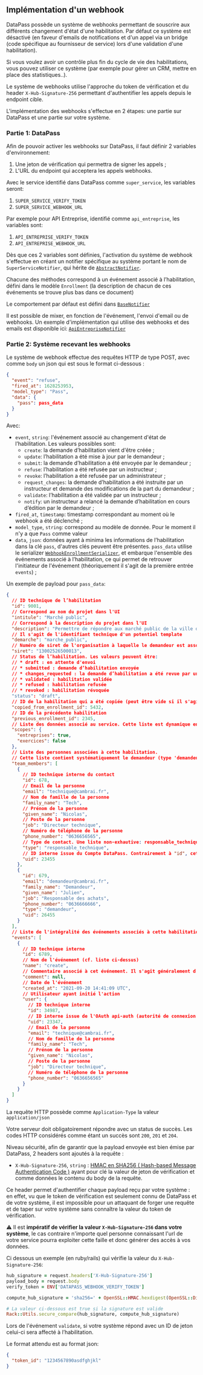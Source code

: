 ## Implémentation d'un webhook

DataPass possède un système de webhooks permettant de souscrire aux différents
changement d'état d'une habilitation. Par défaut ce système est désactivé (en faveur
d'emails de notifications et d'un appel via un bridge (code spécifique au
fournisseur de service) lors d'une validation d'une habilitation).

Si vous voulez avoir un contrôle plus fin du cycle de vie des habilitations, vous
pouvez utiliser ce système (par exemple pour gérer un CRM, mettre en place des
statistiques..).

Le système de webhooks utilise l'approche du token de vérification et du header
`X-Hub-Signature-256` permettant d'authentifier les appels depuis le endpoint cible.

L'implémentation des webhooks s'effectue en 2 étapes: une partie sur DataPass et
une partie sur votre système.

### Partie 1: DataPass

Afin de pouvoir activer les webhooks sur DataPass, il faut définir 2 variables
d'environnement:

1. Une jeton de vérification qui permettra de signer les appels ;
2. L'URL du endpoint qui acceptera les appels webhooks.

Avec le service identifié dans DataPass comme `super_service`, les variables
seront:

1. `SUPER_SERVICE_VERIFY_TOKEN`
1. `SUPER_SERVICE_WEBHOOK_URL`

Par exemple pour API Entreprise, identifié comme `api_entreprise`, les variables
sont:

1. `API_ENTREPRISE_VERIFY_TOKEN`
1. `API_ENTREPRISE_WEBHOOK_URL`

Dès que ces 2 variables sont définies, l'activation du système de webhook
s'effectue en créant un notifier spécifique au système portant le nom de
`SuperServiceNotifier`, qui hérite de
[`AbstractNotifier`](./app/notifiers/abstract_notifier.rb).

Chacune des méthodes correspond à un événement associé à l’habilitation,
défini dans le modèle `Enrollment` (la description de chacun de ces événements
se trouve plus bas dans ce document)

Le comportement par défaut est défini dans
[`BaseNotifier`](./app/notifiers/base_notifier.rb)

Il est possible de mixer, en fonction de l'événement, l'envoi d'email ou de
webhooks. Un exemple d'implémentation qui utilise des webhooks et des emails
est disponible ici:
[`ApiEntrepriseNotifier`](./app/notifiers/api_entreprise_notifier.rb)

### Partie 2: Système recevant les webhooks

Le système de webhook effectue des requêtes HTTP de type POST, avec comme `body`
un json qui est sous le format ci-dessous :

```json
{
  "event": "refuse",
  "fired_at": 1628253953,
  "model_type": "Pass",
  "data": {
    "pass": pass_data
  }
}
```

Avec:

- `event`, `string`: l'événement associé au changement d'état de l’habilitation.
  Les valeurs possibles sont:
  - `create`: la demande d’habilitation vient d'être créée ;
  - `update`: l’habilitation a été mise à jour par le demandeur ;
  - `submit`: la demande d’habilitation a été envoyée par le demandeur ;
  - `refuse`: l’habilitation a été refusée par un instructeur ;
  - `revoke`: l’habilitation a été refusée par un administrateur ;
  - `request_changes`: la demande d’habilitation a été instruite par un instructeur et
    demande des modifications de la part du demandeur ;
  - `validate`: l’habilitation a été validée par un instructeur ;
  - `notify`: un instructeur a relancé la demande d’habilitation en cours d’édition par le
    demandeur ;
- `fired_at`, `timestamp`: timestamp correspondant au moment où le webhook a été
  déclenché ;
- `model_type`, `string`: correspond au modèle de donnée. Pour le moment il n'y
  a que `Pass` comme valeur
- `data`, `json`: données ayant à minima les informations de l’habilitation dans la
  clé `pass`, d'autres clés peuvent être présentes.
  `pass_data` utilise le serializer
  [`WebhookEnrollmentSerializer`](../app/serializers/webhook_enrollment_serializer.rb), et embarque
  l'ensemble des événements associé à l’habilitation, ce qui permet de retrouver
  l'initiateur de l'événement (théoriquement il s'agit de la première entrée
  `events`) ;

Un exemple de payload pour `pass_data`:

```json
{
  // ID technique de l’habilitation
  "id": 9001,
  // Correspond au nom du projet dans l'UI
  "intitule": "Marché public",
  // Correspond à la description du projet dans l'UI
  "description": "Permettre de répondre aux marché public de la ville de Cambrai",
  // Il s'agit de l'identifiant technique d'un potentiel template
  "demarche": "marche_public",
  // Numéro de siret de l'organisation à laquelle le demandeur est associé
  "siret": "13002526500013",
  // Status de l’habilitation. Les valeurs peuvent être:
  // * draft : en attente d'envoi
  // * submitted : demande d’habilitation envoyée
  // * changes_requested : la demande d’habilitation a été revue par un instructeur et demande des modifications
  // * validated : habilitation validée
  // * refused : habilitation refusée
  // * revoked : habilitation révoquée
  "status": "draft",
  // ID de la habilitation qui a été copiée (peut être vide si il s'agit d'une nouvelle habilitation)
  "copied_from_enrollment_id": 5432,
  // ID de la précédente habilitation
  "previous_enrollment_id": 2345,
  // Liste des données associé au service. Cette liste est dynamique en fonction du service cible.
  "scopes": {
    "entreprises": true,
    "exercices": false
  },
  // Liste des personnes associées à cette habilitation.
  // Cette liste contient systématiquement le demandeur (type 'demandeur')
  "team_members": [
    {
      // ID technique interne du contact
      "id": 678,
      // Email de la personne
      "email": "technique@cambrai.fr",
      // Nom de famille de la personne
      "family_name": "Tech",
      // Prénom de la personne
      "given_name": "Nicolas",
      // Poste de la personne
      "job": "Directeur technique",
      // Numéro de téléphone de la personne
      "phone_number": "0636656565",
      // Type de contact. Une liste non-exhautive: responsable_technique, responsable_traitement, contact_metier, delegue_protection_donnees, demandeur
      "type": "responsable_technique",
      // ID interne issue du Compte DataPass. Contrairement à "id", cet identifiant est attaché à la personne et reste le même à travers différentes habilitations.
      "uid": 23455
    },
    {
      "id": 679,
      "email": "demandeur@cambrai.fr",
      "family_name": "Demandeur",
      "given_name": "Julien",
      "job": "Responsable des achats",
      "phone_number": "0636666666",
      "type": "demandeur",
      "uid": 26455
    }
  ],
  // Liste de l'intégralité des événements associés à cette habilitation
  "events": [
    {
      // ID technique interne
      "id": 6789,
      // Nom de l'événement (cf. liste ci-dessus)
      "name": "create",
      // Commentaire associé à cet événement. Il s'agit généralement d'un commentaire d'instructeur lors de la modération de la demande d’habilitation
      "comment": null,
      // Date de l'événement
      "created_at": "2021-09-20 14:41:09 UTC",
      // Utilisateur ayant initié l'action
      "user": {
        // ID technique interne
        "id": 34987,
        // ID interne issue de l'OAuth api-auth (autorité de connexion sur DataPass)
        "uid": 23347,
        // Email de la personne
        "email": "technique@cambrai.fr",
        // Nom de famille de la personne
        "family_name": "Tech",
        // Prénom de la personne
        "given_name": "Nicolas",
        // Poste de la personne
        "job": "Directeur technique",
        // Numéro de téléphone de la personne
        "phone_number": "0636656565"
      }
    }
  ]
}
```

La requête HTTP possède comme `Application-Type` la valeur
`application/json`

Votre serveur doit obligatoirement répondre avec un status de succès. Les codes
HTTP considérés comme étant un succès sont `200`, `201` et `204`.

Niveau sécurité, afin de garantir que la payload envoyée est bien émise par
DataPass, 2 headers sont ajoutés à la requête :

- `X-Hub-Signature-256`, `string` : [HMAC en SHA256 ( Hash-based Message Authentication Code
  )](https://fr.wikipedia.org/wiki/HMAC) ayant pour clé la valeur de jeton de
  vérification et comme données le contenu du body de la requête.

Ce header permet d'authentifier chaque payload reçu par votre
système : en effet, vu que le token de vérification est seulement connu de
DataPass et de votre système, il est impossible pour un attaquant de forger une
requête et de taper sur votre système sans connaître la valeur du token de
vérification.

⚠️ Il est **impératif de vérifier la valeur `X-Hub-Signature-256` dans votre système**, le cas contraire n'importe
quel personne connaissant l'url de votre service pourra exploiter cette faille
et donc générer des accès à vos données.

Ci dessous un exemple (en ruby/rails) qui vérifie la valeur du `X-Hub-Signature-256`:

```ruby
hub_signature = request.headers['X-Hub-Signature-256']
payload_body = request.body
verify_token = ENV['DATAPASS_WEBHOOK_VERIFY_TOKEN']

compute_hub_signature = 'sha256=' + OpenSSL::HMAC.hexdigest(OpenSSL::Digest.new('sha256'), verify_token, payload_body)

# La valeur ci-dessous est true si la signature est valide
Rack::Utils.secure_compare(hub_signature, compute_hub_signature)
```

Lors de l'événement `validate`, si votre système répond avec un ID de jeton
celui-ci sera affecté à l’habilitation.

Le format attendu est au format json:

```json
{
  "token_id": "1234567890asdfghjkl"
}
```
